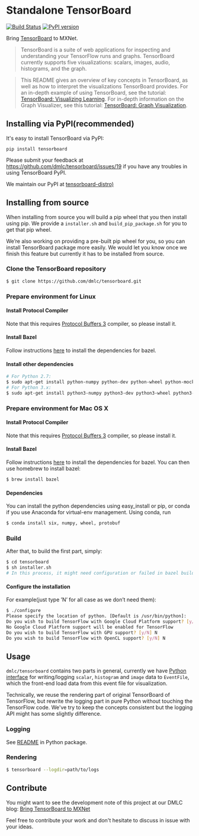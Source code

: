 # Standalone TensorBoard

[![Build Status](https://travis-ci.org/zihaolucky/tensorboard-distro.svg?branch=v1.0.0)](https://travis-ci.org/zihaolucky/tensorboard-distro)
[![PyPI version](https://badge.fury.io/py/tensorboard.svg)](https://badge.fury.io/py/tensorboard)

Bring [TensorBoard](https://github.com/tensorflow/tensorflow/tree/master/tensorflow/tensorboard) to MXNet.

> TensorBoard is a suite of web applications for inspecting and understanding your TensorFlow runs and graphs. TensorBoard currently supports five visualizations: scalars, images, audio, histograms, and the graph.  

> This README gives an overview of key concepts in TensorBoard, as well as how to interpret the visualizations TensorBoard provides. For an in-depth example of using TensorBoard, see the tutorial: [TensorBoard: Visualizing Learning](https://www.tensorflow.org/versions/master/how_tos/summaries_and_tensorboard/index.html). For in-depth information on the Graph Visualizer, see this tutorial: [TensorBoard: Graph Visualization](https://www.tensorflow.org/versions/master/how_tos/graph_viz/index.html).  

## Installing via PyPI(recommended)
It's easy to install TensorBoard via PyPI:

```
pip install tensorboard
```

Please submit your feedback at https://github.com/dmlc/tensorboard/issues/19 if you have any troubles in using TensorBoard PyPI.

We maintain our PyPI at [tensorboard-distro)](https://github.com/zihaolucky/tensorboard-distro)

## Installing from source
When installing from source you will build a pip wheel that you then install using pip. We provide a `installer.sh` and `build_pip_package.sh` for you to get that pip wheel.

We’re also working on providing a pre-built pip wheel for you, so you can install TensorBoard package more easily. We would let you know once we finish this feature but currently it has to be installed from source.

### Clone the TensorBoard repository

```bash
$ git clone https://github.com/dmlc/tensorboard.git
```

### Prepare environment for Linux

#### Install Protocol Compiler
Note that this requires [Protocol Buffers 3](https://developers.google.com/protocol-buffers/?hl=en) compiler, so please install it.

#### Install Bazel

Follow instructions [here](http://bazel.build/docs/install.html) to install the dependencies for bazel.

#### Install other dependencies

```bash
# For Python 2.7:
$ sudo apt-get install python-numpy python-dev python-wheel python-mock python-protobuf
# For Python 3.x:
$ sudo apt-get install python3-numpy python3-dev python3-wheel python3-mock
```

### Prepare environment for Mac OS X

#### Install Protocol Compiler

Note that this requires [Protocol Buffers 3](https://developers.google.com/protocol-buffers/?hl=en) compiler, so please install it.

#### Install Bazel

Follow instructions [here](http://bazel.build/docs/install.html) to install the
dependencies for bazel. You can then use homebrew to install bazel:

```bash
$ brew install bazel
```

#### Dependencies

You can install the python dependencies using easy_install or pip, or conda if you use Anaconda for virtual-env management. Using
conda, run

```bash
$ conda install six, numpy, wheel, protobuf
```

### Build 

After that, to build the first part, simply:

```bash
$ cd tensorboard
$ sh installer.sh
# In this process, it might need configuration or failed in bazel build, just retry the specific step.
```

#### Configure the installation

For example(just type ’N’ for all case as we don’t need them):

```bash
$ ./configure
Please specify the location of python. [Default is /usr/bin/python]:
Do you wish to build TensorFlow with Google Cloud Platform support? [y/N] N
No Google Cloud Platform support will be enabled for TensorFlow
Do you wish to build TensorFlow with GPU support? [y/N] N
Do you wish to build TensorFlow with OpenCL support? [y/N] N
```

## Usage
`dmlc/tensorboard` contains two parts in general, currently we have [Python interface](https://github.com/dmlc/tensorboard/tree/master/python) 
for writing/logging `scalar`, `histogram` and `image` data to `EventFile`, which the front-end load data from this event file for visualization.

Technically, we reuse the rendering part of original TensorBoard of TensorFlow, but rewrite the logging part in pure Python without touching the 
TensorFlow code. We've try to keep the concepts consistent but the logging API might has some slightly difference.

### Logging

See [README](python/README.md) in Python package.

### Rendering 

```bash
$ tensorboard --logdir=path/to/logs
``` 


## Contribute

You might want to see the development note of this project at our DMLC blog: [Bring TensorBoard to MXNet](http://dmlc.ml/2017/01/07/bring-TensorBoard-to-MXNet.html)

Feel free to contribute your work and don't hesitate to discuss in issue with your ideas.
